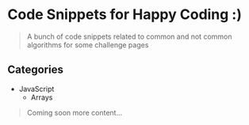# Code Snippets for Happy Coding :)

> A bunch of code snippets related to common and not common algorithms for some challenge pages

## Categories

- JavaScript
    -  Arrays


> Coming soon more content...
